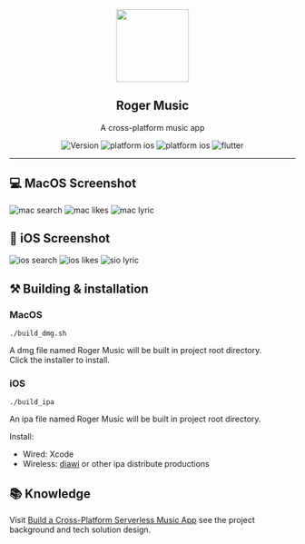 <center>
  <image src="doc/resource/logo.png" with="128" height="128">
  <h2>Roger Music</h2>
  A cross-platform music app

  ![Version](https://img.shields.io/badge/dynamic/yaml?label=Version&query=version&url=https%3A%2F%2Fraw.githubusercontent.com%2FRoger-twan%2Fmusic%2Fmain%2Fpubspec.yaml&color=green)
  ![platform ios](https://img.shields.io/badge/Platform-iOS-blue)
  ![platform ios](https://img.shields.io/badge/Platform-MacOS-blue)
  ![flutter](https://img.shields.io/badge/flutter-3.7.7-orange)
</center>
<hr>

## 💻 MacOS Screenshot
![mac search](/doc/resource/mac-search.png)
![mac likes](/doc/resource/mac-likes.png)
![mac lyric](/doc/resource/mac-lyric.png)

## 📱 iOS Screenshot
![ios search](/doc/resource/ios-search.png)
![ios likes](/doc/resource/ios-likes.png)
![sio lyric](/doc/resource/ios-lyric.png)

## ⚒️ Building & installation
### MacOS
```
./build_dmg.sh
```
A dmg file named Roger Music will be built in project root directory.  
Click the installer to install.
### iOS
```
./build_ipa
```
An ipa file named Roger Music will be built in project root directory.  

Install:
- Wired: Xcode
- Wireless: [diawi](https://www.diawi.com/) or other ipa distribute productions

## 📚 Knowledge
Visit [Build a Cross-Platform Serverless Music App](https://roger.twan.life/Build-a-Cross-Platform-Serverless-Music-App-cf8bc898fce54122b9f936e8c4c10e07) see the project background and tech solution design.
